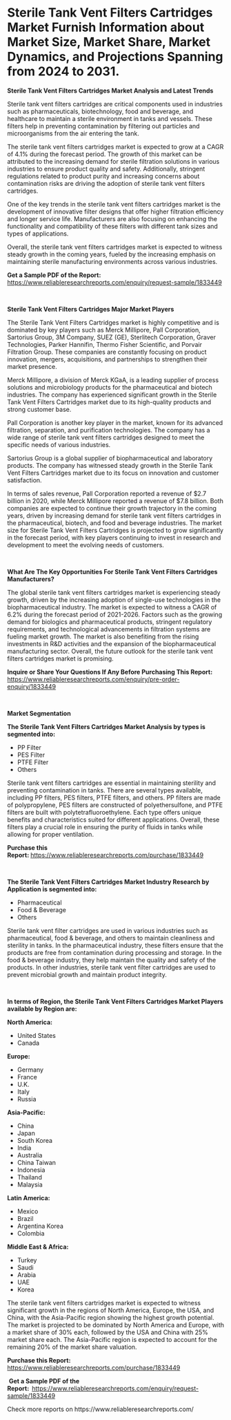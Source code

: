 <p><h1>Sterile Tank Vent Filters Cartridges Market Furnish Information about Market Size, Market Share, Market Dynamics, and Projections Spanning from 2024 to 2031.</h1></p><p><strong>Sterile Tank Vent Filters Cartridges Market Analysis and Latest Trends</strong></p>
<p><p>Sterile tank vent filters cartridges are critical components used in industries such as pharmaceuticals, biotechnology, food and beverage, and healthcare to maintain a sterile environment in tanks and vessels. These filters help in preventing contamination by filtering out particles and microorganisms from the air entering the tank.</p><p>The sterile tank vent filters cartridges market is expected to grow at a CAGR of 4.1% during the forecast period. The growth of this market can be attributed to the increasing demand for sterile filtration solutions in various industries to ensure product quality and safety. Additionally, stringent regulations related to product purity and increasing concerns about contamination risks are driving the adoption of sterile tank vent filters cartridges.</p><p>One of the key trends in the sterile tank vent filters cartridges market is the development of innovative filter designs that offer higher filtration efficiency and longer service life. Manufacturers are also focusing on enhancing the functionality and compatibility of these filters with different tank sizes and types of applications.</p><p>Overall, the sterile tank vent filters cartridges market is expected to witness steady growth in the coming years, fueled by the increasing emphasis on maintaining sterile manufacturing environments across various industries.</p></p>
<p><strong>Get a Sample PDF of the Report:&nbsp;</strong> <a href="https://www.reliableresearchreports.com/enquiry/request-sample/1833449">https://www.reliableresearchreports.com/enquiry/request-sample/1833449</a></p>
<p>&nbsp;</p>
<p><strong>Sterile Tank Vent Filters Cartridges Major Market Players</strong></p>
<p><p>The Sterile Tank Vent Filters Cartridges market is highly competitive and is dominated by key players such as Merck Millipore, Pall Corporation, Sartorius Group, 3M Company, SUEZ (GE), Sterlitech Corporation, Graver Technologies, Parker Hannifin, Thermo Fisher Scientific, and Porvair Filtration Group. These companies are constantly focusing on product innovation, mergers, acquisitions, and partnerships to strengthen their market presence.</p><p>Merck Millipore, a division of Merck KGaA, is a leading supplier of process solutions and microbiology products for the pharmaceutical and biotech industries. The company has experienced significant growth in the Sterile Tank Vent Filters Cartridges market due to its high-quality products and strong customer base.</p><p>Pall Corporation is another key player in the market, known for its advanced filtration, separation, and purification technologies. The company has a wide range of sterile tank vent filters cartridges designed to meet the specific needs of various industries.</p><p>Sartorius Group is a global supplier of biopharmaceutical and laboratory products. The company has witnessed steady growth in the Sterile Tank Vent Filters Cartridges market due to its focus on innovation and customer satisfaction.</p><p>In terms of sales revenue, Pall Corporation reported a revenue of $2.7 billion in 2020, while Merck Millipore reported a revenue of $7.8 billion. Both companies are expected to continue their growth trajectory in the coming years, driven by increasing demand for sterile tank vent filters cartridges in the pharmaceutical, biotech, and food and beverage industries. The market size for Sterile Tank Vent Filters Cartridges is projected to grow significantly in the forecast period, with key players continuing to invest in research and development to meet the evolving needs of customers.</p></p>
<p>&nbsp;</p>
<p><strong>What Are The Key Opportunities For Sterile Tank Vent Filters Cartridges Manufacturers?</strong></p>
<p><p>The global sterile tank vent filters cartridges market is experiencing steady growth, driven by the increasing adoption of single-use technologies in the biopharmaceutical industry. The market is expected to witness a CAGR of 6.2% during the forecast period of 2021-2026. Factors such as the growing demand for biologics and pharmaceutical products, stringent regulatory requirements, and technological advancements in filtration systems are fueling market growth. The market is also benefiting from the rising investments in R&D activities and the expansion of the biopharmaceutical manufacturing sector. Overall, the future outlook for the sterile tank vent filters cartridges market is promising.</p></p>
<p><strong>Inquire or Share Your Questions If Any Before Purchasing This Report:</strong> <a href="https://www.reliableresearchreports.com/enquiry/pre-order-enquiry/1833449">https://www.reliableresearchreports.com/enquiry/pre-order-enquiry/1833449</a></p>
<p>&nbsp;</p>
<p><strong>Market Segmentation</strong></p>
<p><strong>The Sterile Tank Vent Filters Cartridges Market Analysis by types is segmented into:</strong></p>
<p><ul><li>PP Filter</li><li>PES Filter</li><li>PTFE Filter</li><li>Others</li></ul></p>
<p><p>Sterile tank vent filters cartridges are essential in maintaining sterility and preventing contamination in tanks. There are several types available, including PP filters, PES filters, PTFE filters, and others. PP filters are made of polypropylene, PES filters are constructed of polyethersulfone, and PTFE filters are built with polytetrafluoroethylene. Each type offers unique benefits and characteristics suited for different applications. Overall, these filters play a crucial role in ensuring the purity of fluids in tanks while allowing for proper ventilation.</p></p>
<p><strong>Purchase this Report:&nbsp;</strong><a href="https://www.reliableresearchreports.com/purchase/1833449">https://www.reliableresearchreports.com/purchase/1833449</a></p>
<p>&nbsp;</p>
<p><strong>The Sterile Tank Vent Filters Cartridges Market Industry Research by Application is segmented into:</strong></p>
<p><ul><li>Pharmaceutical</li><li>Food & Beverage</li><li>Others</li></ul></p>
<p><p>Sterile tank vent filter cartridges are used in various industries such as pharmaceutical, food & beverage, and others to maintain cleanliness and sterility in tanks. In the pharmaceutical industry, these filters ensure that the products are free from contamination during processing and storage. In the food & beverage industry, they help maintain the quality and safety of the products. In other industries, sterile tank vent filter cartridges are used to prevent microbial growth and maintain product integrity.</p></p>
<p>&nbsp;</p>
<p><strong>In terms of Region, the Sterile Tank Vent Filters Cartridges Market Players available by Region are:</strong></p>
<p>
    <p> <strong> North America: </strong>
        <ul>
            <li>United States</li>
            <li>Canada</li>
        </ul>
        </p> 
    <p> <strong> Europe: </strong>
        <ul>
            <li>Germany</li>
            <li>France</li>
            <li>U.K.</li>
            <li>Italy</li>
            <li>Russia</li>
        </ul>
        </p> 
    <p> <strong> Asia-Pacific: </strong>
        <ul>
            <li>China</li>
            <li>Japan</li>
            <li>South Korea</li>
            <li>India</li>
            <li>Australia</li>
            <li>China Taiwan</li>
            <li>Indonesia</li>
            <li>Thailand</li>
            <li>Malaysia</li>
        </ul>
        </p> 
    <p> <strong> Latin America: </strong>
        <ul>
            <li>Mexico</li>
            <li>Brazil</li>
            <li>Argentina Korea</li>
            <li>Colombia</li>
        </ul>
        </p> 
    <p> <strong> Middle East & Africa: </strong>
        <ul>
            <li>Turkey</li>
            <li>Saudi</li>
            <li>Arabia</li>
            <li>UAE</li>
            <li>Korea</li>
        </ul>
    </p>
    </p>
<p><p>The sterile tank vent filters cartridges market is expected to witness significant growth in the regions of North America, Europe, the USA, and China, with the Asia-Pacific region showing the highest growth potential. The market is projected to be dominated by North America and Europe, with a market share of 30% each, followed by the USA and China with 25% market share each. The Asia-Pacific region is expected to account for the remaining 20% of the market share valuation.</p></p>
<p><strong>Purchase this Report: </strong><a href="https://www.reliableresearchreports.com/purchase/1833449">https://www.reliableresearchreports.com/purchase/1833449</a></p>
<p>&nbsp;<strong>Get a Sample PDF of the Report:&nbsp;&nbsp;</strong><a href="https://www.reliableresearchreports.com/enquiry/request-sample/1833449">https://www.reliableresearchreports.com/enquiry/request-sample/1833449</a></p>
<p><strong></strong></p>
<p>Check more reports on https://www.reliableresearchreports.com/</p>